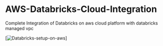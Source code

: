 # AWS-Databricks-Cloud-Integration
Complete Integration of Databricks on aws cloud platform with databricks managed vpc 

[![Databricks-setup-on-aws](https://github.com/TanishGuleria/Databricks-setup-on-aws)]
